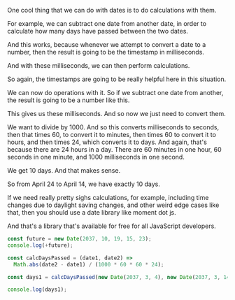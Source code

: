 One cool thing that we can do with dates is to do calculations with them.

For example, we can subtract one date from another date, in order to calculate how many days have passed between the two dates.

And this works, because whenever we attempt to convert a date to a number, then the result is going to be the timestamp in milliseconds.

And with these milliseconds, we can then perform calculations.

So again, the timestamps are going to be really helpful here in this situation.

We can now do operations with it. So if we subtract one date from another, the result is going to be a number like this.

This gives us these milliseconds. And so now we just need to convert them.

We want to divide by 1000. And so this converts milliseconds to seconds, then that times 60, to convert it to minutes, then times 60 to convert it to hours, and then times 24, which converts it to days. And again, that's because there are 24 hours in a day.
There are 60 minutes in one hour, 60 seconds in one minute, and 1000 milliseconds in one second.

We get 10 days. And that makes sense.

So from April 24 to April 14, we have exactly 10 days.

If we need really pretty sighs calculations, for example, including time changes due to daylight saving changes, and other weird edge cases like that, then you should use a date library like moment dot js.

And that's a library that's available for free for all JavaScript developers.

```javascript
const future = new Date(2037, 10, 19, 15, 23);
console.log(+future);

const calcDaysPassed = (date1, date2) =>
  Math.abs(date2 - date1) / (1000 * 60 * 60 * 24);

const days1 = calcDaysPassed(new Date(2037, 3, 4), new Date(2037, 3, 14));

console.log(days1);
```
